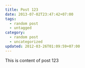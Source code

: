 ```yaml
---
title: Post 123
date: 2013-07-02T23:47:42+07:00
tags:
  - random post
  - untagged
category:
  - random post
  - uncategorized
updated: 2012-03-26T01:09:59+07:00
---
```

This is content of post 123